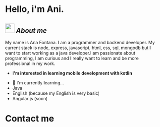 # Hello, i'm Ani. 

## <img src="https://giphy.com/embed/Q59o6bIuzyrYT0ugB6" width="30px">&nbsp;***About me***

My name is Ana Fontana. I am a programmer and backend developer.
My current stack is node, express, javascript, html, css, sql, mongodb but I want to start working as a java developer.I am passionate about programming, 
I am curious and I really want to learn and be more professional in my work.
* **I'm interested in learning mobile development with kotlin**
- 🌱 I'm currently learning...
- Java
- English (because my English is very basic)
- Angular js (soon)

# Contact me 
<a href="https://www.linkedin.com/in/anafontana822/">
